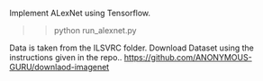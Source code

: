 Implement ALexNet using Tensorflow.

>> python run_alexnet.py

Data is taken from the ILSVRC folder.
Download Dataset using the instructions given in the repo.. https://github.com/ANONYMOUS-GURU/downlaod-imagenet 
